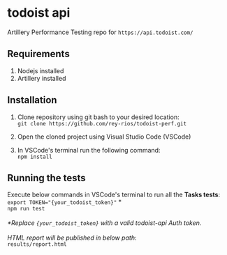 # todoist api
Artillery Performance Testing repo for `https://api.todoist.com/`

## Requirements
1. Nodejs installed
2. Artillery installed

## Installation

1. Clone repository using git bash to your desired location:
</br> `git clone https://github.com/rey-rios/todoist-perf.git`

2. Open the cloned project using Visual Studio Code (VSCode)

3. In VSCode's terminal run the following command:
</br> `npm install`

## Running the tests
Execute below commands in VSCode's terminal to run all the **Tasks tests**:
</br>`export TOKEN="{your_todoist_token}"` \*
</br>`npm run test`
</br>
</br>*\*Replace `{your_todoist_token}` with a valid todoist-api Auth token.*
</br></br>*HTML report will be published in below path*:
</br>`results/report.html`
